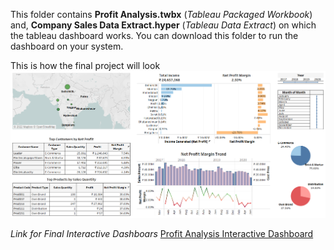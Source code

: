 This folder contains **Profit Analysis.twbx** (_Tableau Packaged Workbook_) and, **Company Sales Data Extract.hyper** (_Tableau Data Extract_) on which the tableau dashboard works. You can download this folder to run the dashboard on your system.

This is how the final project will look
![Profit Analysis Interactive Dashboard](https://github.com/hamzaziizzz/Profit-Analysis-Interactive-Dashboard/blob/main/images/Profit%20Analysis.png)

_Link for Final Interactive Dashboars_
[Profit Analysis Interactive Dashboard](https://public.tableau.com/app/profile/hamza.aziz/viz/ProfitAnalysis_16579584274590/ProfitAnalysis)
